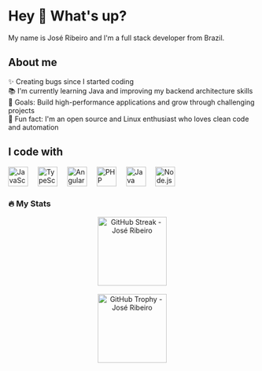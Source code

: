 <h1 align="left">Hey 👋 What's up?</h1>

<p align="left">My name is José Ribeiro and I'm a full stack developer from Brazil.</p>

<h2 align="left">About me</h2>

<p align="left">
✨ Creating bugs since I started coding<br>
📚 I'm currently learning Java and improving my backend architecture skills<br>
🎯 Goals: Build high-performance applications and grow through challenging projects<br>
🎲 Fun fact: I'm an open source and Linux enthusiast who loves clean code and automation
</p>

<h2 align="left">I code with</h2>

<div align="left">
  <img src="https://cdn.jsdelivr.net/gh/devicons/devicon/icons/javascript/javascript-original.svg" height="40" alt="JavaScript logo" />
  <img width="12" />
  <img src="https://cdn.jsdelivr.net/gh/devicons/devicon/icons/typescript/typescript-original.svg" height="40" alt="TypeScript logo" />
  <img width="12" />
  <img src="https://cdn.jsdelivr.net/gh/devicons/devicon/icons/angular/angular-original.svg" height="40" alt="Angular logo" />
  <img width="12" />
  <img src="https://cdn.jsdelivr.net/gh/devicons/devicon/icons/php/php-original.svg" height="40" alt="PHP logo" />
  <img width="12" />
  <img src="https://cdn.jsdelivr.net/gh/devicons/devicon/icons/java/java-original.svg" height="40" alt="Java logo" />
  <img width="12" />
  <img src="https://cdn.jsdelivr.net/gh/devicons/devicon/icons/nodejs/nodejs-original.svg" height="40" alt="Node.js logo" />
</div>

<h3 align="left">🔥 My Stats</h3>

<div align="center">
  <img src="https://github-readme-streak-stats.herokuapp.com?user=Ribeiirro&theme=radical&ring=2390f6&fire=2390f6&currStreakLabel=2390f6&sideLabels=2390f6&sideNums=f0f4f7&currStreakNum=f0f4f7&dates=f0f4f7&streakNum=f0f4f7&streakLabel=f0f4f7" height="140" alt="GitHub Streak - José Ribeiro" />
  <br/><br/>

  <img src="https://github-profile-trophy.vercel.app/?username=Ribeiirro&theme=onestar&column=-1&row=1&margin-w=8&margin-h=8&no-bg=true&no-frame=true&title=Stars,Followers,Commit,Issues,PullRequest" height="140" alt="GitHub Trophy - José Ribeiro" />

</div>



<!-- Feito com ❤️ por José Ribeiro -->

